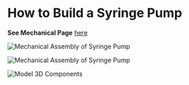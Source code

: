 # How to Build a Syringe Pump

**See Mechanical Page** [here](/Syringe-Pump-Demo/Mechanical-Assembly) 

![Mechanical Assembly of Syringe Pump](/Syringe-Pump-Demo/Mechanical-Assembly/Mech_Assembly_Pics/mech_assembly.jpg)

![Mechanical Assembly of Syringe Pump](/Syringe-Pump-Demo/Mechanical-Assembly/Mech_Assembly_Pics/mech_assembly_2.jpg)

![Model 3D Components](/Syringe-Pump-Demo/Mechanical-Assembly/Mech_Assembly_Pics/mech_assembly_3.jpg)
